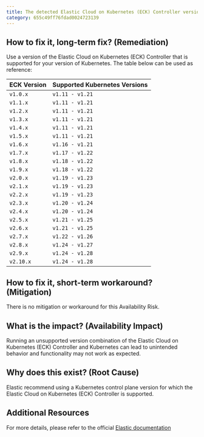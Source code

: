 ```yaml
---
title: The detected Elastic Cloud on Kubernetes (ECK) Controller version is not compatible with your Kubernetes version
category: 655c49ff76fdad0024723139
---
```


## How to fix it, long-term fix? (Remediation)

Use a version of the Elastic Cloud on Kubernetes (ECK) Controller that is supported for your version of Kubernetes. The table below can be used as reference:

| ECK Version | Supported Kubernetes Versions |
| :---------- | :---------------------------- |
| `v1.0.x`    | `v1.11 - v1.21`               |
| `v1.1.x`    | `v1.11 - v1.21`               |
| `v1.2.x`    | `v1.11 - v1.21`               |
| `v1.3.x`    | `v1.11 - v1.21`               |
| `v1.4.x`    | `v1.11 - v1.21`               |
| `v1.5.x`    | `v1.11 - v1.21`               |
| `v1.6.x`    | `v1.16 - v1.21`               |
| `v1.7.x`    | `v1.17 - v1.22`               |
| `v1.8.x`    | `v1.18 - v1.22`               |
| `v1.9.x`    | `v1.18 - v1.22`               |
| `v2.0.x`    | `v1.19 - v1.23`               |
| `v2.1.x`    | `v1.19 - v1.23`               |
| `v2.2.x`    | `v1.19 - v1.23`               |
| `v2.3.x`    | `v1.20 - v1.24`               |
| `v2.4.x`    | `v1.20 - v1.24`               |
| `v2.5.x`    | `v1.21 - v1.25`               |
| `v2.6.x`    | `v1.21 - v1.25`               |
| `v2.7.x`    | `v1.22 - v1.26`               |
| `v2.8.x`    | `v1.24 - v1.27`               |
| `v2.9.x`    | `v1.24 - v1.28`               |
| `v2.10.x`   | `v1.24 - v1.28`               |

## How to fix it, short-term workaround? (Mitigation)

There is no mitigation or workaround for this Availability Risk.

## What is the impact? (Availability Impact)

Running an unsupported version combination of the Elastic Cloud on Kubernetes (ECK) Controller and Kubernetes can lead to unintended behavior and functionality may not work as expected.

## Why does this exist? (Root Cause)

Elastic recommend using a Kubernetes control plane version for which the Elastic Cloud on Kubernetes (ECK) Controller is supported.

## Additional Resources

For more details, please refer to the official [Elastic documentation](https://www.elastic.co/support/matrix#matrix_kubernetes)